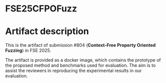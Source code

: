 # FSE25CFPOFuzz
# Artifact description
This is the artifact of submission #804 (**Context-Free Property Oriented Fuzzing**) in FSE 2025. 

The artifact is provided as a docker image, which contains the prototype of the proposed method and benchmarks used for evaluation. The aim is to assist the reviewers in reproducing the experimental results in our evaluation.

